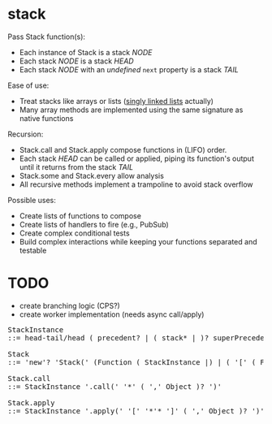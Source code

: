 stack
=====

Pass Stack function(s):
* Each instance of Stack is a stack _NODE_
* Each stack _NODE_ is a stack _HEAD_
* Each stack _NODE_ with an *undefined* `next` property is a stack _TAIL_

Ease of use:
* Treat stacks like arrays or lists ([singly linked lists](http://en.wikipedia.org/wiki/Linked_list#Singly_linked_list) actually)
* Many array methods are implemented using the same signature as native functions

Recursion:
* Stack.call and Stack.apply compose functions in (LIFO) order.
* Each stack _HEAD_ can be called or applied, piping its function's output until it returns from the stack _TAIL_
* Stack.some and Stack.every allow analysis
* All recursive methods implement a trampoline to avoid stack overflow

Possible uses:
* Create lists of functions to compose
* Create lists of handlers to fire (e.g., PubSub)
* Create complex conditional tests
* Build complex interactions while keeping your functions separated and testable

TODO
====
* create branching logic (CPS?)
* create worker implementation (needs async call/apply)

<pre>
StackInstance
::= head-tail/head ( precedent? | ( stack* | )? superPrecedent  precedent | )? tail

Stack
::= 'new'? 'Stack(' (Function ( StackInstance |) | ( '[' ( Function | StackInstance )* ']' ) ) ')' StackInstance

Stack.call
::= StackInstance '.call(' '*' ( ',' Object )? ')' 

Stack.apply
::= StackInstance '.apply(' '[' '*'* ']' ( ',' Object )? ')' 
</pre>
